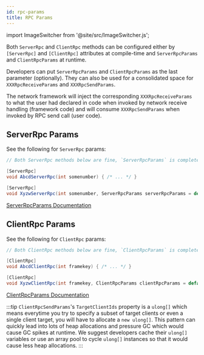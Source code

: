 ```yaml
---
id: rpc-params
title: RPC Params
---
```

import ImageSwitcher from '@site/src/ImageSwitcher.js';

Both `ServerRpc` and `ClientRpc` methods can be configured either by `[ServerRpc]` and `[ClientRpc]` attributes at compile-time and `ServerRpcParams` and `ClientRpcParams` at runtime.

Developers can put `ServerRpcParams` and `ClientRpcParams` as the last parameter (optionally). They can also be used for a consolidated space for `XXXRpcReceiveParams` and `XXXRpcSendParams`.

The network framework will inject the corresponding `XXXRpcReceiveParams` to what the user had declared in code when invoked by network receive handling (framework code) and will consume `XXXRpcSendParams` when invoked by RPC send call (user code).


## ServerRpc Params

See the following for `ServerRpc` params:

``` csharp
// Both ServerRpc methods below are fine, `ServerRpcParams` is completely optional

[ServerRpc]
void AbcdServerRpc(int somenumber) { /* ... */ }

[ServerRpc]
void XyzwServerRpc(int somenumber, ServerRpcParams serverRpcParams = default) { /* ... */ }
```

[ServerRpcParams Documentation](https://docs-multiplayer.unity3d.com/netcode/current/api/Unity.Netcode.ServerRpcParams)

## ClientRpc Params

See the following for `ClientRpc` params:

```csharp
// Both ClientRpc methods below are fine, `ClientRpcParams` is completely optional

[ClientRpc]
void AbcdClientRpc(int framekey) { /* ... */ }

[ClientRpc]
void XyzwClientRpc(int framekey, ClientRpcParams clientRpcParams = default) { /* ... */ }
```

[ClientRpcParams Documentation](https://docs-multiplayer.unity3d.com/netcode/current/api/Unity.Netcode.ClientRpcParams)

:::tip
`ClientRpcSendParams`'s `TargetClientIds` property is a `ulong[]` which means everytime you try to specify a subset of target clients or even a single client target, you will have to allocate a `new ulong[]`. This pattern can quickly lead into lots of heap allocations and pressure GC which would cause GC spikes at runtime. We suggest developers cache their `ulong[]` variables or use an array pool to cycle `ulong[]` instances so that it would cause less heap allocations.
:::
